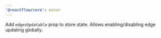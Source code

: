 ```yaml
---
'@reactflow/core': minor
---
```


Add `edgesUpdatable` prop to store state. Allows enabling/disabling edge updating globally.
